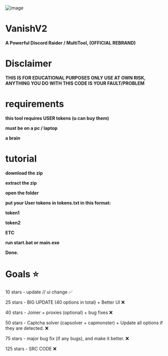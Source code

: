 ![image](https://github.com/vanishgg/VanishV2/assets/169748142/091219a1-1cd6-4694-9d8e-1bcc72fa48b5)
# VanishV2
**A Powerful Discord Raider / MultiTool, (OFFICIAL REBRAND)**

# Disclaimer
**THIS IS FOR EDUCATIONAL PURPOSES ONLY USE AT OWN RISK, ANYTHING YOU DO WITH THIS CODE IS YOUR FAULT/PROBLEM**

# requirements
**this tool requires USER tokens (u can buy them)**

**must be on a pc / laptop**

**a brain**

# tutorial
**download the zip**

**extract the zip**

**open the folder**

**put your User tokens in tokens.txt in this format:**

**token1** 

**token2**

**ETC**

**run start.bat or main.exe**

**Done.**


# Goals ⭐
10 stars - update // ui change ✅

25 stars - BIG UPDATE (40 options in total) + Better UI ❌

40 stars - Joiner + proxies (optional) + bug fixes ❌

50 stars - Captcha solver (capsolver + capmonster) + Update all options if they are detected. ❌

75 stars - major bug fix (if any bugs), and make it better. ❌

125 stars - SRC CODE ❌
